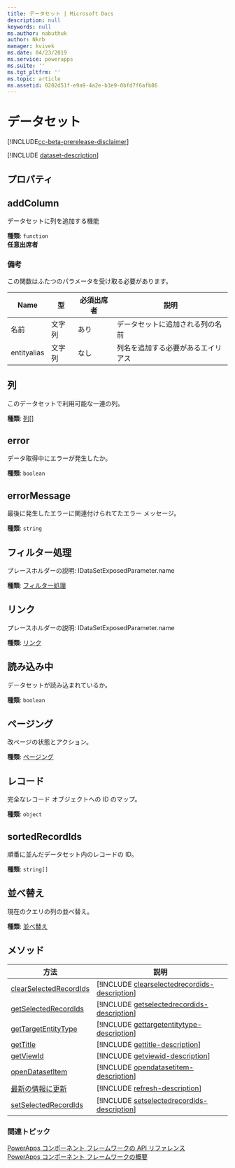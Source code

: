 ```yaml
---
title: データセット | Microsoft Docs
description: null
keywords: null
ms.author: nabuthuk
author: Nkrb
manager: kvivek
ms.date: 04/23/2019
ms.service: powerapps
ms.suite: ''
ms.tgt_pltfrm: ''
ms.topic: article
ms.assetid: 0202d51f-e9a9-4a2e-b3e9-0bfd7f6afb86
---
```


# <a name="dataset"></a>データセット

[!INCLUDE[cc-beta-prerelease-disclaimer](../../../includes/cc-beta-prerelease-disclaimer.md)]

[!INCLUDE [dataset-description](includes/dataset-description.md)]

## <a name="properties"></a>プロパティ

## <a name="addcolumn"></a>addColumn

データセットに列を追加する機能

**種類**: `function`<br />
**任意出席者**

### <a name="remarks"></a>備考

この関数はふたつのパラメータを受け取る必要があります。

|Name|型|必須出席者|説明|
|-|-|-|-|
|名前|文字列|あり|データセットに追加される列の名前|
|entityalias|文字列|なし| 列名を追加する必要があるエイリアス|

## <a name="columns"></a>列

このデータセットで利用可能な一連の列。

**種類**: [列](column.md)[]

## <a name="error"></a>error

データ取得中にエラーが発生したか。

**種類**: `boolean`

## <a name="errormessage"></a>errorMessage

最後に発生したエラーに関連付けられてたエラー メッセージ。

**種類**: `string`

## <a name="filtering"></a>フィルター処理

プレースホルダーの説明: IDataSetExposedParameter.name
<!-- 
QUESTION: This description doesn't seem right
'The column sorting for the current query.' 
-->

**種類**: [フィルター処理](filtering.md)

## <a name="linking"></a>リンク

プレースホルダーの説明: IDataSetExposedParameter.name

**種類**: [リンク](linking.md)

## <a name="loading"></a>読み込み中

データセットが読み込まれているか。

**種類**: `boolean`

## <a name="paging"></a>ページング

改ページの状態とアクション。

**種類**: [ページング](paging.md)

## <a name="records"></a>レコード

完全なレコード オブジェクトへの ID のマップ。

**種類**: `object`

## <a name="sortedrecordids"></a>sortedRecordIds

順番に並んだデータセット内のレコードの ID。

**種類**: `string[]`

## <a name="sorting"></a>並べ替え

現在のクエリの列の並べ替え。

**種類**: [並べ替え](sortstatus.md)

## <a name="methods"></a>メソッド

|方法 | 説明 | 
| ------------- |-------------|
|[clearSelectedRecordIds](dataset/clearselectedrecordids.md)|[!INCLUDE [clearselectedrecordids-description](dataset/includes/clearselectedrecordids-description.md)]| 
|[getSelectedRecordIds](dataset/getselectedrecordids.md)|[!INCLUDE [getselectedrecordids-description](dataset/includes/getselectedrecordids-description.md)]| 
|[getTargetEntityType](dataset/gettargetentitytype.md)|[!INCLUDE [gettargetentitytype-description](dataset/includes/gettargetentitytype-description.md)]| 
|[getTitle](dataset/gettitle.md)|[!INCLUDE [gettitle-description](dataset/includes/gettitle-description.md)]| 
|[getViewId](dataset/getviewid.md)|[!INCLUDE [getviewid-description](dataset/includes/getviewid-description.md)]| 
|[openDatasetItem](dataset/opendatasetitem.md)|[!INCLUDE [opendatasetitem-description](dataset/includes/opendatasetitem-description.md)]| 
|[最新の情報に更新](dataset/refresh.md)|[!INCLUDE [refresh-description](dataset/includes/refresh-description.md)]| 
|[setSelectedRecordIds](dataset/setselectedrecordids.md)|[!INCLUDE [setselectedrecordids-description](dataset/includes/setselectedrecordids-description.md)]| 


### <a name="related-topics"></a>関連トピック

[PowerApps コンポーネント フレームワークの API リファレンス](../reference/index.md)<br/>
[PowerApps コンポーネント フレームワークの概要](../overview.md)